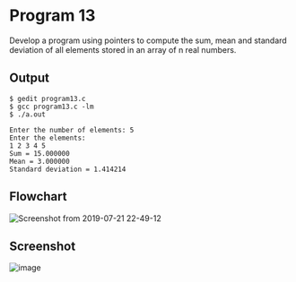 # Program 13

Develop a program using pointers to compute the sum, mean and standard deviation of all elements stored in an array of n real numbers.

## Output

```shell
$ gedit program13.c
$ gcc program13.c -lm
$ ./a.out

Enter the number of elements: 5
Enter the elements:
1 2 3 4 5 
Sum = 15.000000
Mean = 3.000000
Standard deviation = 1.414214

```
 ## Flowchart
 ![Screenshot from 2019-07-21 22-49-12](https://user-images.githubusercontent.com/42874695/61594460-d03f4000-ac09-11e9-8d9c-e4095937e04b.png)
## Screenshot
![image](https://user-images.githubusercontent.com/44167922/50155823-18ecee80-02f3-11e9-8dcb-e81f7e8cec86.png)


